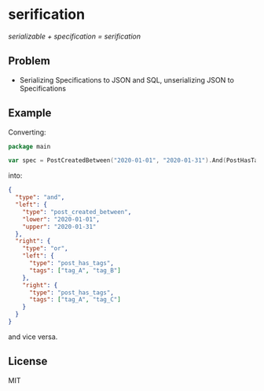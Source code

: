 # serification

_serializable + specification = serification_

## Problem

* Serializing Specifications to JSON and SQL, unserializing JSON to Specifications

## Example

Converting:

```go
package main

var spec = PostCreatedBetween("2020-01-01", "2020-01-31").And(PostHasTags("tag_A", "tag_B").Or(PostHasTags("tag_A", "tag_C")))
```

into:

```json
{
  "type": "and",
  "left": {
    "type": "post_created_between",
    "lower": "2020-01-01",
    "upper": "2020-01-31"
  },
  "right": {
    "type": "or",
    "left": {
      "type": "post_has_tags",
      "tags": ["tag_A", "tag_B"]
    },
    "right": {
      "type": "post_has_tags",
      "tags": ["tag_A", "tag_C"]
    }
  }
}
```

and vice versa.

## License

MIT
